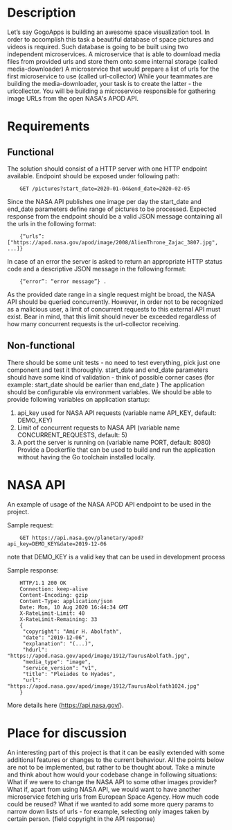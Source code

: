 # Description

Let’s say GogoApps is building an awesome space visualization tool. In order to accomplish this task a
beautiful database of space pictures and videos is required. Such database is going to be built using two
independent microservices.
A microservice that is able to download media files from provided urls and store them onto some
internal storage (called media-downloader)
A microservice that would prepare a list of urls for the first microservice to use (called url-collector)
While your teammates are building the media-downloader, your task is to create the latter - the urlcollector. You will be building a microservice responsible for gathering image URLs from the open NASA's APOD API.


# Requirements

## Functional
The solution should consist of a HTTP server with one HTTP endpoint available. Endpoint should be
exposed under following path:

        GET /pictures?start_date=2020-01-04&end_date=2020-02-05

Since the NASA API publishes one image per day the start_date and end_date parameters define
range of pictures to be processed. Expected response from the endpoint should be a valid JSON message
containing all the urls in the following format:

        {“urls”: ["https://apod.nasa.gov/apod/image/2008/AlienThrone_Zajac_3807.jpg", ...]}

In case of an error the server is asked to return an appropriate HTTP status code and a descriptive JSON
message in the following format:

        {“error”: “error message”} .

As the provided date range in a single request might be broad, the NASA API should be queried
concurrently. However, in order not to be recognized as a malicious user, a limit of concurrent
requests to this external API must exist. Bear in mind, that this limit should never be exceeded
regardless of how many concurrent requests is the url-collector receiving.

## Non-functional
There should be some unit tests - no need to test everything, pick just one component and test it
thoroughly.
start_date and end_date parameters should have some kind of validation - think of possible
corner cases (for example: start_date should be earlier than end_date )
The application should be configurable via environment variables. We should be able to provide
following variables on application startup:
1. api_key used for NASA API requests (variable name API_KEY, default: DEMO_KEY)
2. Limit of concurrent requests to NASA API (variable name CONCURRENT_REQUESTS, default: 5)
3. A port the server is running on (variable name PORT, default: 8080)
Provide a Dockerfile that can be used to build and run the application without having the Go
toolchain installed locally.


# NASA API

An example of usage of the NASA APOD API endpoint to be used in the project.

Sample request:

        GET https://api.nasa.gov/planetary/apod?api_key=DEMO_KEY&date=2019-12-06
        
note that DEMO_KEY is a valid key that can be used in development process

Sample response:

        HTTP/1.1 200 OK
        Connection: keep-alive
        Content-Encoding: gzip
        Content-Type: application/json
        Date: Mon, 10 Aug 2020 16:44:34 GMT
        X-RateLimit-Limit: 40
        X-RateLimit-Remaining: 33
        {
         "copyright": "Amir H. Abolfath",
         "date": "2019-12-06",
         "explanation": "(...)",
         "hdurl": "https://apod.nasa.gov/apod/image/1912/TaurusAbolfath.jpg",
         "media_type": "image",
         "service_version": "v1",
         "title": "Pleiades to Hyades",
         "url": "https://apod.nasa.gov/apod/image/1912/TaurusAbolfath1024.jpg"
        }
More details here (https://api.nasa.gov/).


# Place for discussion

An interesting part of this project is that it can be easily extended with some additional features or
changes to the current behaviour. All the points below are not to be implemented, but rather to be
thought about. Take a minute and think about how would your codebase change in following situations:
What if we were to change the NASA API to some other images provider?
What if, apart from using NASA API, we would want to have another microservice fetching urls from
European Space Agency. How much code could be reused?
What if we wanted to add some more query params to narrow down lists of urls - for example,
selecting only images taken by certain person. (field copyright in the API response)
